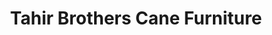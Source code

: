 ---
title: "Tahir Brothers Cane Furniture"
url: /karachi/tahir-brothers-cane-furniture/
shop: Allgemein
---